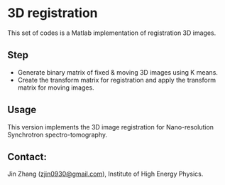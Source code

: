 # 3D registration
This set of codes is a Matlab implementation of registration 3D images. 

Step
-----------
- Generate binary matrix of fixed & moving 3D images using K means.
- Create the transform matrix for registration and apply the transform matrix for moving images.

Usage
-----------
This version implements the 3D image registration for Nano-resolution Synchrotron spectro-tomography.

Contact:
-----------
Jin Zhang (zjin0930@gmail.com), Institute of High Energy Physics.
